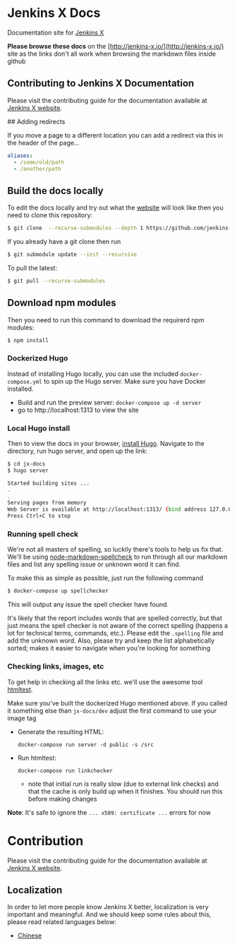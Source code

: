 # Jenkins X Docs

Documentation site for [Jenkins X](http://jenkins-x.io/)

**Please browse these docs** on the [http://jenkins-x.io/](http://jenkins-x.io/) site as the links don't all work when browsing the markdown files inside github

## Contributing to Jenkins X Documentation

Please visit the contributing guide for the documentation available at [Jenkins X website](https://jenkins-x.io/docs/contributing/documentation/).

## Adding redirects

If you move a page to a different location you can add a redirect via this in the header of the page...

```yaml
aliases:
  - /some/old/path
  - /another/path
```  

## Build the docs locally

To edit the docs locally and try out what the [website](http://jenkins-x.io/) will look like then you need to clone this repository:

```bash
$ git clone  --recurse-submodules --depth 1 https://github.com/jenkins-x/jx-docs.git
```   

If you already have a git clone then run

```bash
$ git submodule update --init --recursive
```   

To pull the latest:

```bash
$ git pull --recurse-submodules
```   
 
## Download npm modules

Then you need to run this command to download the requirerd npm modules:
                                                                 

```bash
$ npm install
```   

### Dockerized Hugo

Instead of installing Hugo locally, you can use the included `docker-compose.yml` to spin up the Hugo server. Make sure you have Docker installed.

* Build and run the preview server: `docker-compose up -d server`
* go to http://localhost:1313 to view the site

### Local Hugo install

Then to view the docs in your browser, [install Hugo](https://gohugo.io/getting-started/installing).
Navigate to the directory, run hugo server, and open up the link:

```bash
$ cd jx-docs
$ hugo server

Started building sites ...
.
.
Serving pages from memory
Web Server is available at http://localhost:1313/ (bind address 127.0.0.1)
Press Ctrl+C to stop
```
### Running spell check

We're not all masters of spelling, so luckily there's tools to help us fix that. We'll be using [node-markdown-spellcheck](https://github.com/lukeapage/node-markdown-spellcheck) to run through all our markdown files and list any spelling issue or unknown word it can find.

To make this as simple as possible, just run the following command

```bash
$ docker-compose up spellchecker
```

This will output any issue the spell checker have found.

It's likely that the report includes words that are spelled correctly, but that just means the spell checker is not aware of the correct spelling (happens a lot for technical terms, commands, etc.). Please edit the `.spelling` file and add the unknown word.
Also, please try and keep the list alphabetically sorted; makes it easier to navigate when you're looking for something

### Checking links, images, etc

To get help in checking all the links etc. we'll use the awesome tool [htmltest](https://github.com/wjdp/htmltest).

Make sure you've built the dockerized Hugo mentioned above. If you called it something else than `jx-docs/dev` adjust the first command to use your image tag
* Generate the resulting HTML:
  ```
  docker-compose run server -d public -s /src
  ```
* Run htmltest:
  ```
  docker-compose run linkchecker
  ```
  * note that initial run is really slow (due to external link checks) and that the cache is only build up when it finishes. You should run this before making changes

**Note**: It's safe to ignore the `... x509: certificate ...` errors for now

# Contribution

Please visit the contributing guide for the documentation available at [Jenkins X website](https://jenkins-x.io/docs/contributing/documentation/).

## Localization

In order to let more people know Jenkins X better, localization is very important and meaningful. And we should keep some rules about this, please read related languages below:

* [Chinese](Localization_Chinese.md)
